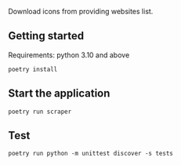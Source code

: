 Download icons from providing websites list.

## Getting started
Requirements: python 3.10 and above
```
poetry install
```

## Start the application
```
poetry run scraper
```

## Test
```
poetry run python -m unittest discover -s tests
```